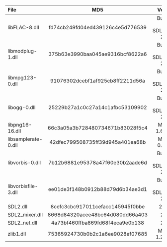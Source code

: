 | File                |               MD5                |            Version            |
|:--------------------|:--------------------------------:|:-----------------------------:|
| libFLAC-8.dll       | fd74cb249fd04ed439126c4e5d776539 | Bundled with SDL2_mixer 2.0.4 |
| libmodplug-1.dll    | 375b63e3990baa045ae9316bcf8622a6 | Bundled with SDL2_mixer 2.0.4 |
| libmpg123-0.dll     | 91076302dcebf1af925cb8ff2211d56a | Bundled with SDL2_mixer 2.0.4 |
| libogg-0.dll        | 25229b27a1c0c27a14c1afbc53109902 | Bundled with SDL2_mixer 2.0.4 |
| libpng16-16.dll     | 66c3a05a3b728480734671b83028f5c4 |        MSYS2 1.6.37-6         |
| libsamplerate-0.dll | 42dfec799508735ff39d945a401ea68b |         MSYS2 0.1.9-1         |
| libvorbis-0.dll     | 7b12b6881e95378a47f60e30b2aade6d | Bundled with SDL2_mixer 2.0.4 |
| libvorbisfile-3.dll | ee01de3f148b0912b88d79d6b34ae3d1 | Bundled with SDL2_mixer 2.0.4 |
| SDL2.dll            | 8cefc3cbc917011cefacc145945f0bbe |            2.0.20             |
| SDL2_mixer.dll      | 8668d84320acee48bc64d080dd66a403 |             2.0.4             |
| SDL2_net.dll        | 4a73bf460ffba869fd68f4eca9e0b138 |             2.0.1             |
| zlib1.dll           | 75365924730b0b2c1a6ee9028ef07685 |        MSYS2 1.2.11-9         |